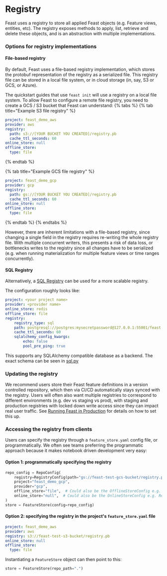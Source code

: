# Registry

Feast uses a registry to store all applied Feast objects (e.g. Feature views, entities, etc). The registry exposes
methods to apply, list, retrieve and delete these objects, and is an abstraction with multiple implementations.

### Options for registry implementations

#### File-based registry
By default, Feast uses a file-based registry implementation, which stores the protobuf representation of the registry as
a serialized file. This registry file can be stored in a local file system, or in cloud storage (in, say, S3 or GCS, or Azure).

The quickstart guides that use `feast init` will use a registry on a local file system. To allow Feast to configure
a remote file registry, you need to create a GCS / S3 bucket that Feast can understand:
{% tabs %}
{% tab title="Example S3 file registry" %}
```yaml
project: feast_demo_aws
provider: aws
registry: 
  path: s3://[YOUR BUCKET YOU CREATED]/registry.pb
  cache_ttl_seconds: 60
online_store: null
offline_store:
  type: file
```
{% endtab %}

{% tab title="Example GCS file registry" %}
```yaml
project: feast_demo_gcp
provider: gcp
registry:
  path: gs://[YOUR BUCKET YOU CREATED]/registry.pb
  cache_ttl_seconds: 60
online_store: null
offline_store:
  type: file
```
{% endtab %}
{% endtabs %}

However, there are inherent limitations with a file-based registry, since changing a single field in the registry
requires re-writing the whole registry file. With multiple concurrent writers, this presents a risk of data loss, or
bottlenecks writes to the registry since all changes have to be serialized (e.g. when running materialization for
multiple feature views or time ranges concurrently).

#### SQL Registry
Alternatively, a [SQL Registry](../../tutorials/using-scalable-registry.md) can be used for a more scalable registry.

The configuration roughly looks like:
```yaml
project: <your project name>
provider: <provider name>
online_store: redis
offline_store: file
registry:
    registry_type: sql
    path: postgresql://postgres:mysecretpassword@127.0.0.1:55001/feast
    cache_ttl_seconds: 60
    sqlalchemy_config_kwargs:
        echo: false
        pool_pre_ping: true
```

This supports any SQLAlchemy compatible database as a backend. The exact schema can be seen in [sql.py](https://github.com/feast-dev/feast/blob/master/sdk/python/feast/infra/registry/sql.py)

### Updating the registry

We recommend users store their Feast feature definitions in a version controlled repository, which then via CI/CD
automatically stays synced with the registry. Users will often also want multiple registries to correspond to
different environments (e.g. dev vs staging vs prod), with staging and production registries with locked down write
access since they can impact real user traffic. See [Running Feast in Production](../../how-to-guides/running-feast-in-production.md#1.-automatically-deploying-changes-to-your-feature-definitions) for details on how to set this up.

### Accessing the registry from clients

Users can specify the registry through a `feature_store.yaml` config file, or programmatically. We often see teams
preferring the programmatic approach because it makes notebook driven development very easy:

#### Option 1: programmatically specifying the registry

```python
repo_config = RepoConfig(
    registry=RegistryConfig(path="gs://feast-test-gcs-bucket/registry.pb"),
    project="feast_demo_gcp",
    provider="gcp",
    offline_store="file",  # Could also be the OfflineStoreConfig e.g. FileOfflineStoreConfig
    online_store="null",  # Could also be the OnlineStoreConfig e.g. RedisOnlineStoreConfig
)
store = FeatureStore(config=repo_config)
```

#### Option 2: specifying the registry in the project's `feature_store.yaml` file

```yaml
project: feast_demo_aws
provider: aws
registry: s3://feast-test-s3-bucket/registry.pb
online_store: null
offline_store:
  type: file
```

Instantiating a `FeatureStore` object can then point to this:

```python
store = FeatureStore(repo_path=".")
```
